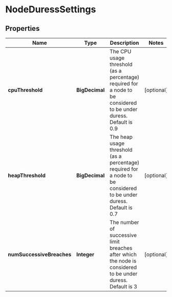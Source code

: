 

# NodeDuressSettings


## Properties

| Name | Type | Description | Notes |
|------------ | ------------- | ------------- | -------------|
|**cpuThreshold** | **BigDecimal** | The CPU usage threshold (as a percentage) required for a node to be considered to be under duress. Default is 0.9 |  [optional] |
|**heapThreshold** | **BigDecimal** | The heap usage threshold (as a percentage) required for a node to be considered to be under duress. Default is 0.7 |  [optional] |
|**numSuccessiveBreaches** | **Integer** | The number of successive limit breaches after which the node is considered to be under duress. Default is 3 |  [optional] |



